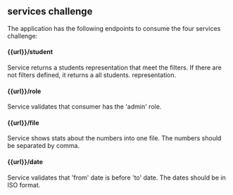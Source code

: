 ## services challenge

The application has the following endpoints to consume the four services challenge:

#### {{url}}/student
Service returns a students representation that meet the filters. If there are not filters defined, it returns a all students. representation.
#### {{url}}/role
Service validates that consumer has the 'admin' role.
#### {{url}}/file
Service shows stats about the numbers into one file. The numbers should be separated by comma.
#### {{url}}/date
Service validates that 'from' date is before 'to' date. The dates should be in ISO format.

